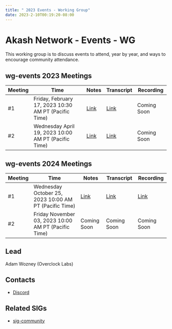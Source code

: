 ```yaml
---
title: " 2023 Events - Working Group"
date: 2023-2-10T00:19:20-08:00
---
```


# Akash Network - Events - WG

This working group is to discuss events to attend, year by year, and ways to encourage community attendance.

## wg-events 2023 Meetings
| Meeting | Time | Notes | Transcript | Recording
| --- | --- | --- | --- | --- |
| #1 | Friday, February 17, 2023 10:30 AM PT (Pacific Time) | [Link](https://github.com/akash-network/community/blob/main/wg-events/meetings/wg-events-001-2023-02-17.md) | [Link](https://github.com/akash-network/community/blob/main/wg-events/meetings/wg-events-001-2023-02-17.md#transcript) | Coming Soon
| #2 | Wednesday April 19, 2023 10:00 AM PT (Pacific Time) | [Link](https://github.com/akash-network/community/blob/main/wg-events/meetings/wg-events-002-2023-04-14.md) | [Link](https://github.com/akash-network/community/blob/main/wg-events/meetings/wg-events-002-2023-04-14.md#transcript) | Coming Soon



## wg-events 2024 Meetings
| Meeting | Time | Notes | Transcript | Recording
| --- | --- | --- | --- | --- |
| #1| Wednesday October 25, 2023 10:00 AM PT (Pacific Time) | [Link](https://github.com/akash-network/community/blob/main/wg-events/meetings-2024/001-2023-10-25.md) | [Link](https://github.com/akash-network/community/blob/main/wg-events/meetings-2024/001-2023-10-25.md#transcript) | [Link](https://bts4wsldpu6iuvcvdvsbncztc7whshy4izdsugaho3j74nq2pcla.arweave.net/DOXLSWN9PIpUVR1kFoszF-x5HxxGRyoYB3bT_jYaeJY) 
| #2| Friday November 03, 2023 10:00 AM PT (Pacific Time) |Coming Soon | Coming Soon | Coming Soon
## Lead

Adam Wozney (Overclock Labs)

## Contacts

- [Discord](https://discord.com/channels/747885925232672829/1067981460461588480)



## Related SIGs

- [sig-community](https://github.com/akash-network/community/tree/main/sig-community)


